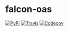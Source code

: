 # falcon-oas

[![PyPI](https://img.shields.io/pypi/v/falcon-oas.svg)](https://pypi.org/project/falcon-oas)
[![Travis](https://img.shields.io/travis/grktsh/falcon-oas/master.svg)](https://travis-ci.org/grktsh/falcon-oas)
[![Codecov](https://img.shields.io/codecov/c/github/grktsh/falcon-oas/master.svg)](https://codecov.io/gh/grktsh/falcon-oas)
